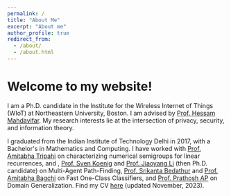 ```yaml
---
permalink: /
title: "About Me"
excerpt: "About me"
author_profile: true
redirect_from: 
  - /about/
  - /about.html
---
```


Welcome to my website!
======

I am a Ph.D. candidate in the Institute for the Wireless Internet of Things (WIoT) at Northeastern University, Boston. I am advised by [Prof. Hessam Mahdavifar]([https://scholar.google.ca/citations?user=mZMaDgEAAAAJ&hl=en]). My research interests lie at the intersection of privacy, security, and information theory.

I graduated from the Indian Institute of Technology Delhi in 2017, with a Bachelor's in Mathematics and Computing. I have worked with [Prof. Amitabha Tripahi](https://web.iitd.ac.in/~atripath/) on characterizing numerical semigroups for linear recurrences, and , [Prof. Sven Koenig](http://idm-lab.org/) and [Prof. Jiaoyang Li](https://jiaoyangli.me/) (then Ph.D. candidate) on Multi-Agent Path-Finding, [Prof. Srikanta Bedathur](https://www.cse.iitd.ac.in/~srikanta/) and [Prof. Amitabha Bagchi](https://www.cse.iitd.ac.in/~bagchi/) on Fast One-Class Classifiers, and [Prof. Prathosh AP](https://sites.google.com/view/prathosh/home?authuser=0) on Domain Generalization. Find my CV [here](https://github.com/VSumanth99/VSumanth99.github.io/raw/master/files/Sumanth_Varambally_CV.pdf) (updated November, 2023).


